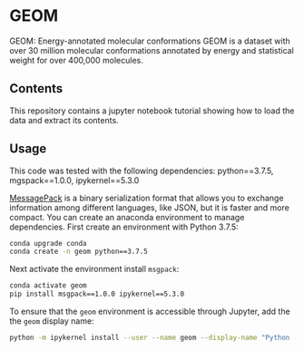# GEOM
GEOM: Energy-annotated molecular conformations
GEOM is a dataset with over 30 million molecular conformations annotated by energy and statistical weight for over 400,000 molecules. 

## Contents
This repository contains a jupyter notebook tutorial showing how to load the data and extract its contents.   

## Usage
This code was tested with the following dependencies:
python==3.7.5,
mgspack==1.0.0,
ipykernel==5.3.0

[MessagePack](https://msgpack.org/index.html) is a binary serialization format that allows you to exchange information among different languages, like JSON, but it is faster and more compact. You can create an anaconda environment to manage dependencies. First create an environment with Python 3.7.5:
```bash
conda upgrade conda
conda create -n geom python==3.7.5
```
Next activate the environment install `msgpack`:
```bash
conda activate geom
pip install msgpack==1.0.0 ipykernel==5.3.0
```
To ensure that the `geom` environment is accessible through Jupyter, add the the `geom` display name:
```bash
python -m ipykernel install --user --name geom --display-name "Python [conda env:geom"]
```
